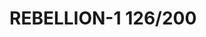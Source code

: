 # REBELLION-1                                                                                                           126/200
